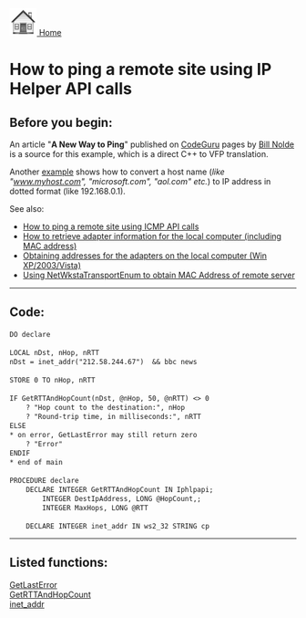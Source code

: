 [<img src="../images/home.png"> Home ](https://github.com/VFPX/Win32API)  

# How to ping a remote site using IP Helper API calls

## Before you begin:
An article "**A New Way to Ping**" published on <a href="http://www.codeguru.com/internet/NewPing.html">CodeGuru</a> pages by <a href="mailto:billnolde@ieee.org">Bill Nolde</a> is a source for this example, which is a direct C++ to VFP translation.  

Another [example](sample_216.md) shows how to convert a host name (*like "www.myhost.com", "microsoft.com", "aol.com" etc.*) to IP address in dotted format (like 192.168.0.1).  

See also:

* [How to ping a remote site using ICMP API calls](sample_486.md)  
* [How to retrieve adapter information for the local computer (including MAC address)](sample_347.md)  
* [Obtaining addresses for the adapters on the local computer (Win XP/2003/Vista)](sample_506.md)  
* [Using NetWkstaTransportEnum to obtain MAC Address of remote server](sample_435.md)  
  
***  


## Code:
```foxpro  
DO declare

LOCAL nDst, nHop, nRTT
nDst = inet_addr("212.58.244.67")  && bbc news

STORE 0 TO nHop, nRTT

IF GetRTTAndHopCount(nDst, @nHop, 50, @nRTT) <> 0
	? "Hop count to the destination:", nHop
	? "Round-trip time, in milliseconds:", nRTT
ELSE
* on error, GetLastError may still return zero
	? "Error"
ENDIF
* end of main

PROCEDURE declare
	DECLARE INTEGER GetRTTAndHopCount IN Iphlpapi;
		INTEGER DestIpAddress, LONG @HopCount,;
		INTEGER MaxHops, LONG @RTT

	DECLARE INTEGER inet_addr IN ws2_32 STRING cp  
```  
***  


## Listed functions:
[GetLastError](../libraries/kernel32/GetLastError.md)  
[GetRTTAndHopCount](../libraries/iphlpapi/GetRTTAndHopCount.md)  
[inet_addr](../libraries/ws2_32/inet_addr.md)  
